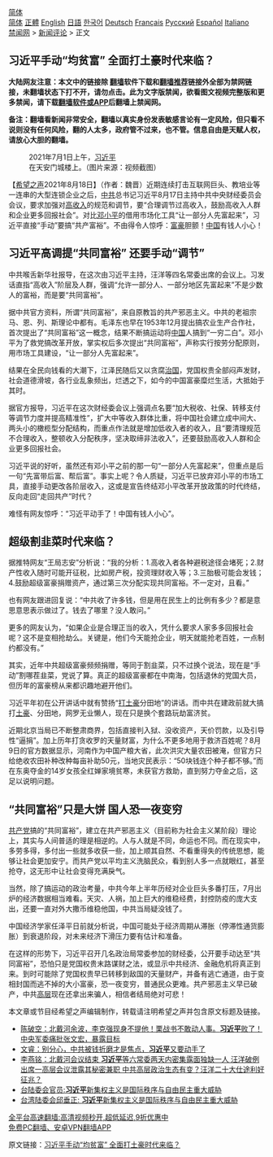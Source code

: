  <!-- 面包屑导航 --> <div class="breadcrumb"><!-- GTranslate: https://gtranslate.io/ -->  <div class="switcher notranslate">  <div class="selected">  <a href="#" onclick="return false;"> 简体</a>  </div>  <div class="option">  <a href="https://www.bannedbook.org" onclick="doGTranslate('zh-CN|zh-CN');jQuery('div.switcher div.selected a').html(jQuery(this).html());return false;" title="简体中文" class="nturl selected"> 简体</a>  <a href="https://www.bannedbook.org/zh-tw/" onclick="doGTranslate('zh-CN|zh-TW');jQuery('div.switcher div.selected a').html(jQuery(this).html());return false;" title="繁體中文" class="nturl"> 正體</a>  <a href="https://www.bannedbook.org/en/" onclick="doGTranslate('zh-CN|en');jQuery('div.switcher div.selected a').html(jQuery(this).html());return false;" title="English" class="nturl"> English</a>  <a href="https://www.bannedbook.org/ja/" onclick="doGTranslate('zh-CN|ja');jQuery('div.switcher div.selected a').html(jQuery(this).html());return false;" title="日本語" class="nturl"> 日語</a>  <a href="https://www.bannedbook.org/ko/" onclick="doGTranslate('zh-CN|ko');jQuery('div.switcher div.selected a').html(jQuery(this).html());return false;" title="한국어" class="nturl"> 한국어</a>  <a href="https://www.bannedbook.org/de/" onclick="doGTranslate('zh-CN|de');jQuery('div.switcher div.selected a').html(jQuery(this).html());return false;" title="Deutsch" class="nturl"> Deutsch</a>  <a href="https://www.bannedbook.org/fr/" onclick="doGTranslate('zh-CN|fr');jQuery('div.switcher div.selected a').html(jQuery(this).html());return false;" title="Français" class="nturl"> Français</a>  <a href="https://www.bannedbook.org/ru/" onclick="doGTranslate('zh-CN|ru');jQuery('div.switcher div.selected a').html(jQuery(this).html());return false;" title="Русский" class="nturl"> Русский</a>  <a href="https://www.bannedbook.org/es/" onclick="doGTranslate('zh-CN|es');jQuery('div.switcher div.selected a').html(jQuery(this).html());return false;" title="Español" class="nturl"> Español</a>  <a href="https://www.bannedbook.org/it/" onclick="doGTranslate('zh-CN|it');jQuery('div.switcher div.selected a').html(jQuery(this).html());return false;" title="Italiano" class="nturl"> Italiano</a>  </div>  </div>      <div class='breadcrumb-sub'><!-- Breadcrumb NavXT 6.3.0 --> <a href="https://www.bannedbook.org/" class="home">禁闻网</a> &gt; <a href="https://www.bannedbook.org/bnews/comments/" class="category">新闻评论</a> &gt; 正文</div></div><h2>习近平手动“均贫富” 全面打土豪时代来临？</h2> <p class="notice"><b>大陆网友注意：本文中的链接除 <a href="https://github.com/bannedbook/fanqiang" >翻墙</a>软件下载和<a href="https://github.com/killgcd/justmysocks/blob/master/README.md">翻墙推荐</a>链接外全部为禁网链接，未翻墙状态下打不开，请勿点击。此为文字版禁闻，欲看图文视频完整版和更多禁闻，请下载<a href="https://github.com/bannedbook/fanqiang">翻墙软件或APP</a>后翻墙上禁闻网。</p><p>备注：翻墙看新闻非常安全，翻墙以真实身份发表敏感言论有一定风险，但只看不说则没有任何风险，翻的人太多，政府管不过来，也不管。信息自由是天赋人权，请放心大胆的翻墙。</b></p>  <div class="entry"> <figure> <p><figcaption>2021年7月1日上午，<a href="https://www.bannedbook.org/bnews/tag/%e4%b9%a0%e8%bf%91%e5%b9%b3/" class="st_tag internal_tag" rel="tag" title="标签 习近平 下的日志">习近平</a>在天安门城楼上。（图片来源：视频截图）</figcaption></figure> <p>【<span class='wp_keywordlink_affiliate'><a href="https://www.soundofhope.org" title="希望之声" target="_blank">希望之声</a></span>2021年8月18日】（作者：魏晋）近期连续打击互联网巨头、教培业等一连串的大型连锁企业之后，<a href="https://www.bannedbook.org/bnews/tag/%e4%b8%ad%e5%85%b1/" class="st_tag internal_tag" rel="tag" title="标签 中共 下的日志">中共</a>总书记习近平8月17日主持中共中央财经委员会会议，要求加强对<a href="https://www.bannedbook.org/bnews/tag/%E9%AB%98%E6%94%B6%E5%85%A5/" class="st_tag internal_tag" rel="tag" title="标签 高收入 下的日志">高收入</a>的规范和调节，要“合理调节过高收入，鼓励高收入人群和企业更多回报社会”。对比<a href="https://www.bannedbook.org/bnews/tag/%e9%82%93%e5%b0%8f%e5%b9%b3/" class="st_tag internal_tag" rel="tag" title="标签 邓小平 下的日志">邓小平</a>的借用市场化工具“让一部分人先富起来”，习近平直接“手动”要搞“共产富裕”。不由得令人惊呼：<a href="https://www.bannedbook.org/bnews/tag/%e5%af%8c%e8%b1%aa/" class="st_tag internal_tag" rel="tag" title="标签 富豪 下的日志">富豪</a>胆颤！<span class='wp_keywordlink_affiliate'><a href="https://www.bannedbook.org/" title="中国" target="_blank">中国</a></span>有钱人小心！</p> <h2>习近平高调提“共同富裕” 还要手动“调节”</h2> <p>中共喉舌新华社报导，在这次由习近平主持，汪洋等四名常委出席的会议上。习发话直指“高收入”阶层及人群，强调“允许一部分人、一部分地区先富起来”不是少数人的富裕，而是要“共同富裕”。</p> <p>据中共官方资料，所谓“共同富裕”，来自原教旨的共产邪恶主义。中共的老祖宗马、恩、列、斯理论中都有。毛泽东也早在1953年12月提出搞农业生产合作社，首次提出了“共同富裕”这一概念，结果不断搞运动将<a href="https://www.bannedbook.org/bnews/tag/%E4%B8%AD%E5%9B%BD/" class="st_tag internal_tag" rel="tag" title="标签 中国 下的日志">中国</a>人搞到“一穷二白”。邓小平为了救党搞改革开放，掌实权后多次提出“共同富裕”，声称实行按劳分配原则，用市场工具建设，“让一部分人先富起来”。</p> <p>结果在全民向钱看的大潮下，江泽民随后又以贪腐<span class='wp_keywordlink'><a href="https://www.bannedbook.org/forum24/topic8925.html" title="《治国大道》" target="_blank">治国</a></span>，党国权贵全部闷声发财，社会道德滑坡，各行业乱象频出，烂透之下，如今的中国富豪糜烂生活，大抵始于其时。</p> <p>据官方报导，习近平在这次财经委会议上强调点名要“加大税收、社保、转移支付等调节力度并提高精准性”，扩大中等收入群体比重，将中国社会建立成中间大、两头小的橄榄型分配结构，而重点作法就是增加低收入者的收入，且“要清理规范不合理收入，整顿收入分配秩序，坚决取缔非法收入”，还要鼓励高收入人群和企业更多回报社会。</p>  <p>习近平说的好听，虽然还有邓小平之前的那一句“一部分人先富起来”，但重点是后一句“先富带后富、帮后富”。事实上呢？令人质疑，习近平已放弃邓小平的市场工具，直接手动更改各阶层收入，这或是宣告终结邓小平改革开放政策的时代终结，反向走回“走回共产”时代？</p> <p>难怪有网友惊呼：“习近平动手了！中国有钱人小心”。</p> <h2>超级割韭菜时代来临？</h2> <p>据推特网友“王局志安”分析说：“我的分析：1.高收入者各种避税途径会堵死；2.财产性收入随时可能开征税，比如房产税，投资理财收入等；3.三胎极可能会发钱；4.鼓励超级富豪捐赠资产，通过第三次分配实现共同富裕。不一定对，且看。”</p> <p>也有网友跟进回复说：“中共收了许多钱，但是用在民生上的比例有多少？都是意思意思表示做过了。钱去了哪里？没人敢问。”</p> <p>更多的网友认为，“如果企业是合理正当的收入，凭什么要求人家多多回报社会呢？这不是变相抢劫么。关键是，他们今天能抢企业，明天就能抢老百姓，一点制约都没有。”</p>  <p>其实，近年中共超级富豪频频捐赠，等同于割韭菜，只不过换个说法，现在是“手动”割哪茬韭菜，党说了算。真正的超级富豪都在中南海，包括退休的党国大员，但历年的富豪榜从来都识趣地避开他们。</p> <p>习近平年初在公开讲话中就有赞扬“<a href="https://www.bannedbook.org/bnews/tag/%e6%89%93%e5%9c%9f%e8%b1%aa/" class="st_tag internal_tag" rel="tag" title="标签 打土豪 下的日志">打土豪</a>分田地”的讲话。而中共在建政前就大搞打<a href="https://www.bannedbook.org/bnews/tag/%e5%9c%9f%e8%b1%aa/" class="st_tag internal_tag" rel="tag" title="标签 土豪 下的日志">土豪</a>、分田地，网罗无业懒人，现在只是换个套路玩劫富济贫。</p> <p>近期北京当局已不断整肃商界，包括直接判入狱、没收资产，天价罚款，以及引导性“逼捐”。加上历年打贪收罗的天量财富，为什么不更多地用于救济百姓呢？8月9日的官方数据显示，河南作为中国产粮大省，此次洪灾大量农田被淹，但官方只给绝收农田补种改种每亩补助50元，当地灾民表示：“50块钱连个种子都不够。”而在东奥夺金的14岁女孩全红婵家境贫寒，未获官方救助，直到努力夺金之后，这足以说明问题。</p> <h2>“共同富裕”只是大饼 国人恐一夜变穷</h2> <p><a href="https://www.bannedbook.org/bnews/tag/%e5%85%b1%e4%ba%a7%e5%85%9a/" class="st_tag internal_tag" rel="tag" title="标签 共产党 下的日志">共产党</a>搞的“共同富裕”，建立在共产邪恶主义（目前称为社会主义某阶段）理论上，其实与人间普适的理是相逆的。人与人就是不同，命运也不同。而在现实中，多劳多得，多付出一些就多收获一些，加上顺其自然、不看重得失的传统思想，能够让社会更加安宁。而共产党以平均主义洗脑民众，看到别人多一点就眼红，甚至抢夺，这无形中让社会变得充满戾气。</p> <p>当然，除了搞运动的政治考量，中共今年上半年历经对企业巨头多番打压，7月出炉的经济数据相当难看。天灾、人祸，加上巨大的维稳经费，封控防疫的庞大支出，还要一直对外大撒币维稳他国，中共当局疑没钱了。</p>  <p>中国经济学家任泽平日前就分析说，中国可能处于经济周期从滞胀（停滞性通货膨胀）到衰退阶段，对未来经济下滑压力要有估计和准备。</p> <p>在这样的形势下，习近平召开几名政治局常委参加的财经委，公开要手动达至“共同富裕”，恐怕只是党国权贵末路谋财之法，或显示中共经济、金融危机将真正到来。到时可能除了党国权贵早已转移到敌国的天量财产，并备有逃亡通道，由于变相封国而逃不掉的大小富豪，恐一夜变穷，普通民众更难。共产邪恶主义早已破产，中共<span class='wp_keywordlink_affiliate'><a href="https://www.bannedbook.org/bnews/ccpdope/" title="中共高层内幕" target="_blank">高层</a></span>现在还拿出来骗人，相信者结局绝对可悲！</p> <p>本文章或节目经希望之声编辑制作，转载请注明希望之声并包含原文标题及链接。 </p> <ul class='op-related-articles' title='相关阅读'> <li><a href='https://www.bannedbook.org/bnews/bannedvideo/20210818/1608585.html' target='_blank'>陈破空：北戴河余波，李克强现身不提他！栗战书不敢动人事。<b>习近平</b>败了！中央军委痛批张文宏，暴露目标</a></li> <li><a href='https://www.bannedbook.org/bnews/bannedvideo/20210818/1608532.html' target='_blank'>文睿：别分心，中共被钱折磨才是焦点，<b>习近平</b>又要动手了</a></li> <li><a href='https://www.bannedbook.org/bnews/comments/20210818/1608457.html' target='_blank'>李燕铭：北戴河会议结束 <b>习近平</b>等六常委两天内密集露面独缺一人 汪洋破例出席一高层会议泄露其秘密兼职 中共高层政治生态有变？汪洋二十大仕途利好征兆？</a></li> <li><a href='https://www.bannedbook.org/bnews/worldnews/20210818/1608436.html' target='_blank'>台陆委会官员:<b>习近平</b>新集权主义是国际秩序与自由民主重大威胁</a></li> <li><a href='https://www.bannedbook.org/bnews/baitai/20210818/1608431.html' target='_blank'>台湾陆委会邱垂正: <b>习近平</b>新集权主义是国际秩序与自由民主重大威胁</a></li> </ul> <p class="texttj"> <a href="https://github.com/bannedbook/fanqiang/wiki/V2ray%E6%9C%BA%E5%9C%BA" target="_blank">全平台高速翻墙:高清视频秒开,超低延迟,9折优惠中</a><br/> <a href="https://github.com/bannedbook/fanqiang/wiki/%E7%A6%81%E9%97%BB%E7%BD%91%E5%AE%89%E5%8D%93%E7%BF%BB%E5%A2%99%E6%96%B0%E9%97%BBAPP" target="_blank">免费PC翻墙、安卓VPN翻墙APP</a></p><p>原文链接：<a class="src_link"  href="https://www.soundofhope.org/post/536519" target="_blank">习近平手动“均贫富” 全面打土豪时代来临？</a></p> <a name='sharetosocial'></a>  <div style="margin-bottom:5px;padding-bottom:5px;clear:both"> <div id="archive-pix-1" class="banner-ads"> <!-- AuctionX Display platform tag START --> <div id="26318x728x90x621x_ADSLOT2" clicktrack="%%CLICK_URL_ESC%%"></div> <!-- AuctionX Display platform tag END --> </div> <div id="archive-pix-2" class="banner-ads"> <!-- AuctionX Display platform tag START --> <div id="26315x300x250x621x_ADSLOT2" clicktrack="%%CLICK_URL_ESC%%"></div> <!-- AuctionX Display platform tag END --> </div> </div>  <div id="archive-pix-1" class="banner-ads"> <!-- AuctionX Display platform tag START --> <div id="26318x728x90x621x_ADSLOT3" clicktrack="%%CLICK_URL_ESC%%"></div> <!-- AuctionX Display platform tag END --> </div> </div><!--END ENTRY--> 